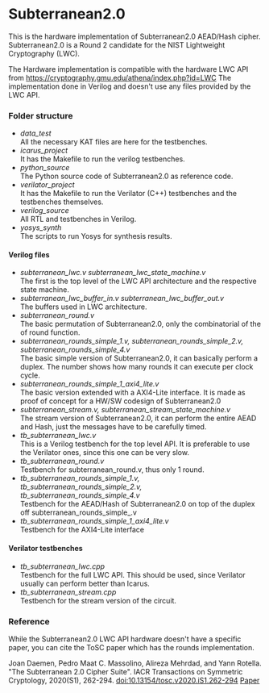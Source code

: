 # Subterranean2.0
This is the hardware implementation of Subterranean2.0 AEAD/Hash cipher.
Subterranean2.0 is a Round 2 candidate for the NIST Lightweight Cryptography (LWC).

The Hardware implementation is compatible with the hardware LWC API from https://cryptography.gmu.edu/athena/index.php?id=LWC
The implementation done in Verilog and doesn't use any files provided by the LWC API.

### Folder structure  
- *data_test*  
	All the necessary KAT files are here for the testbenches.
- *icarus_project*  
	It has the Makefile to run the verilog testbenches.
- *python_source*  
	The Python source code of Subterranean2.0 as reference code.
- *verilator_project*  
	It has the Makefile to run the Verilator (C++) testbenches and the testbenches themselves.
- *verilog_source*  
	All RTL and testbenches in Verilog.
- *yosys_synth*  
	The scripts to run Yosys for synthesis results.
		
#### Verilog files
- *subterranean_lwc.v subterranean_lwc_state_machine.v*  
	The first is the top level of the LWC API architecture and the respective state machine.
- *subterranean_lwc_buffer_in.v subterranean_lwc_buffer_out.v*  
	The buffers used in LWC architecture.
- *subterranean_round.v*  
	The basic permutation of Subterranean2.0, only the combinatorial of the of round function.
- *subterranean_rounds_simple_1.v, subterranean_rounds_simple_2.v, subterranean_rounds_simple_4.v*  
	The basic simple version of Subterranean2.0, it can basically perform a duplex.
	The number shows how many rounds it can execute per clock cycle.
- *subterranean_rounds_simple_1_axi4_lite.v*  
	The basic version extended with a AXI4-Lite interface.
	It is made as proof of concept for a HW/SW codesign of Subterranean2.0
- *subterranean_stream.v, subterranean_stream_state_machine.v*  
	The stream version of Subterranean2.0, it can perform the entire AEAD and Hash,
	just the messages have to be carefully timed.
- *tb_subterranean_lwc.v*  
	This is a Verilog testbench for the top level API.
	It is preferable to use the Verilator ones, since this one can be very slow.
- *tb_subterranean_round.v*  
	Testbench for subterranean_round.v, thus only 1 round.
- *tb_subterranean_rounds_simple_1.v, tb_subterranean_rounds_simple_2.v, tb_subterranean_rounds_simple_4.v*  
	Testbench for the AEAD/Hash of Subterranean2.0 on top of the duplex off subterranean_rounds_simple_.v
- *tb_subterranean_rounds_simple_1_axi4_lite.v*  
	Testbench for the AXI4-Lite interface

#### Verilator testbenches
- *tb_subterranean_lwc.cpp*  
	Testbench for the full LWC API. This should be used, since Verilator usually can perform better than Icarus.
- *tb_subterranean_stream.cpp*  
	Testbench for the stream version of the circuit.

### Reference

While the Subterranean2.0 LWC API hardware doesn't have a specific paper, you can cite the ToSC paper which has the rounds implementation.  
	
Joan Daemen, Pedro Maat C. Massolino, Alireza Mehrdad, and Yann Rotella. "The Subterranean 2.0 Cipher Suite". IACR Transactions on Symmetric Cryptology, 2020(S1), 262-294. [doi:10.13154/tosc.v2020.iS1.262-294](https://doi.org/10.13154/tosc.v2020.iS1.262-294) [Paper](https://tosc.iacr.org/index.php/ToSC/article/view/8622) 
